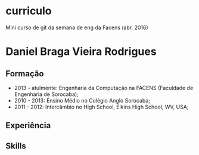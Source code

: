 # curriculo
Mini curso de git da semana de eng da Facens (abr. 2016)



# Daniel Braga Vieira Rodrigues

## Formação

- 2013 - atulmente: Engenharia da Computação na  FACENS (Faculdade de Engenharia de Sorocaba);
- 2010 - 2013: Ensino Médio no Colégio Anglo Sorocaba;
- 2011 - 2012: Intercâmbio no High School, Elkins High School, WV, USA;

## Experiência

## Skills
